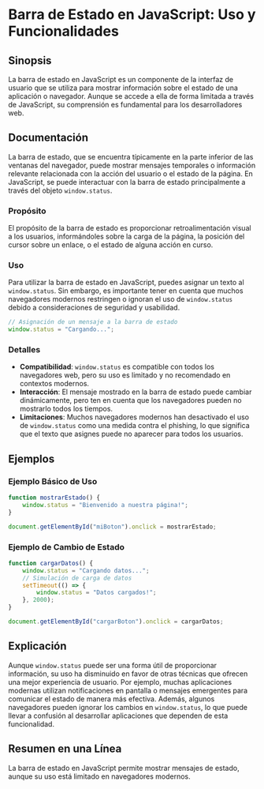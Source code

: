 <!--
Meta Description: # Barra de Estado en JavaScript: Uso y Funcionalidades ## Sinopsis La barra de estado en JavaScript es un componente de la interfaz de usuario que se ...
Meta Keywords: estado, window, status, que, barra
-->

# Barra de Estado en JavaScript: Uso y Funcionalidades

## Sinopsis
La barra de estado en JavaScript es un componente de la interfaz de usuario que se utiliza para mostrar información sobre el estado de una aplicación o navegador. Aunque se accede a ella de forma limitada a través de JavaScript, su comprensión es fundamental para los desarrolladores web.

## Documentación
La barra de estado, que se encuentra típicamente en la parte inferior de las ventanas del navegador, puede mostrar mensajes temporales o información relevante relacionada con la acción del usuario o el estado de la página. En JavaScript, se puede interactuar con la barra de estado principalmente a través del objeto `window.status`. 

### Propósito
El propósito de la barra de estado es proporcionar retroalimentación visual a los usuarios, informándoles sobre la carga de la página, la posición del cursor sobre un enlace, o el estado de alguna acción en curso.

### Uso
Para utilizar la barra de estado en JavaScript, puedes asignar un texto al `window.status`. Sin embargo, es importante tener en cuenta que muchos navegadores modernos restringen o ignoran el uso de `window.status` debido a consideraciones de seguridad y usabilidad.

```javascript
// Asignación de un mensaje a la barra de estado
window.status = "Cargando...";
```

### Detalles
- **Compatibilidad**: `window.status` es compatible con todos los navegadores web, pero su uso es limitado y no recomendado en contextos modernos.
- **Interacción**: El mensaje mostrado en la barra de estado puede cambiar dinámicamente, pero ten en cuenta que los navegadores pueden no mostrarlo todos los tiempos.
- **Limitaciones**: Muchos navegadores modernos han desactivado el uso de `window.status` como una medida contra el phishing, lo que significa que el texto que asignes puede no aparecer para todos los usuarios.

## Ejemplos
### Ejemplo Básico de Uso
```javascript
function mostrarEstado() {
    window.status = "Bienvenido a nuestra página!";
}

document.getElementById("miBoton").onclick = mostrarEstado;
```

### Ejemplo de Cambio de Estado
```javascript
function cargarDatos() {
    window.status = "Cargando datos...";
    // Simulación de carga de datos
    setTimeout(() => {
        window.status = "Datos cargados!";
    }, 2000);
}

document.getElementById("cargarBoton").onclick = cargarDatos;
```

## Explicación
Aunque `window.status` puede ser una forma útil de proporcionar información, su uso ha disminuido en favor de otras técnicas que ofrecen una mejor experiencia de usuario. Por ejemplo, muchas aplicaciones modernas utilizan notificaciones en pantalla o mensajes emergentes para comunicar el estado de manera más efectiva. Además, algunos navegadores pueden ignorar los cambios en `window.status`, lo que puede llevar a confusión al desarrollar aplicaciones que dependen de esta funcionalidad.

## Resumen en una Línea
La barra de estado en JavaScript permite mostrar mensajes de estado, aunque su uso está limitado en navegadores modernos.